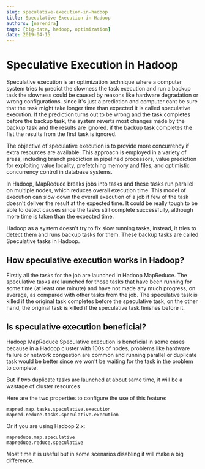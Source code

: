 ```yaml
---
slug: speculative-execution-in-hadoop
title: Speculative Execution in Hadoop
authors: [narendra]
tags: [big-data, hadoop, optimization]
date: 2019-04-15
---
```


# Speculative Execution in Hadoop

Speculative execution is an optimization technique where a computer system tries to predict the slowness the task execution and run a backup task the slowness could be caused by reasons like hardware degradation or wrong configurations. since it's just a prediction and computer cant be sure that the task might take longer time than expected it is called speculative execution. If the prediction turns out to be wrong and the task completes before the backup task, the system reverts most changes made by the backup task and the results are ignored. if the backup task completes the fist the results from the first task is ignored.

The objective of speculative execution is to provide more concurrency if extra resources are available. This approach is employed in a variety of areas, including branch prediction in pipelined processors, value prediction for exploiting value locality, prefetching memory and files, and optimistic concurrency control in database systems.

In Hadoop, MapReduce breaks jobs into tasks and these tasks run parallel on multiple nodes, which reduces overall execution time. This model of execution can slow down the overall execution of a job if few of the task doesn't deliver the result at the expected time. It could be really tough to be able to detect causes since the tasks still complete successfully, although more time is taken than the expected time. 

Hadoop as a system doesn't try to fix slow running tasks, instead, it tries to detect them and runs backup tasks for them. These backup tasks are called Speculative tasks in Hadoop.

## How speculative execution works in Hadoop?

Firstly all the tasks for the job are launched in Hadoop MapReduce. The speculative tasks are launched for those tasks that have been running for some time (at least one minute) and have not made any much progress, on average, as compared with other tasks from the job. The speculative task is killed if the original task completes before the speculative task, on the other hand, the original task is killed if the speculative task finishes before it.

## Is speculative execution beneficial?

Hadoop MapReduce Speculative execution is beneficial in some cases because in a Hadoop cluster with 100s of nodes, problems like hardware failure or network congestion are common and running parallel or duplicate task would be better since we won't be waiting for the task in the problem to complete.

But if two duplicate tasks are launched at about same time, it will be a wastage of cluster resources

Here are the two properties to configure the use of this feature:

```
mapred.map.tasks.speculative.execution
mapred.reduce.tasks.speculative.execution
```

Or if you are using Hadoop 2.x:

```
mapreduce.map.speculative
mapreduce.reduce.speculative
```

Most time it is useful but in some scenarios disabling it will make a big difference.
